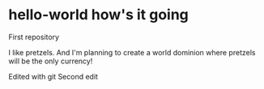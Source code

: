# hello-world how's it going
First repository

I like pretzels. And I'm planning to create a world dominion where pretzels will be the only currency!

Edited with git
Second edit